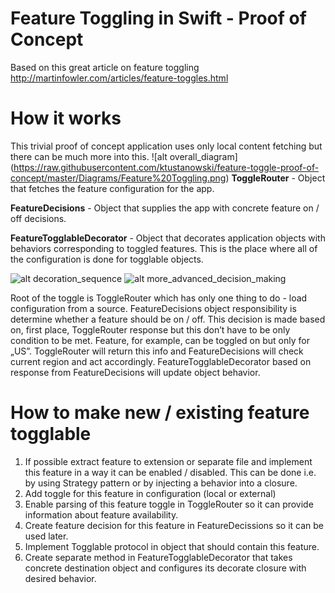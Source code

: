 # Feature Toggling in Swift - Proof of Concept
Based on this great article on feature toggling http://martinfowler.com/articles/feature-toggles.html

# How it works
This trivial proof of concept application uses only local content fetching but there can be much more into this.
![alt overall_diagram] (https://raw.githubusercontent.com/ktustanowski/feature-toggle-proof-of-concept/master/Diagrams/Feature%20Toggling.png)
<b>ToggleRouter</b> - Object that fetches the feature configuration for the app.

<b>FeatureDecisions</b> - Object that supplies the app with concrete feature on / off decisions. 

<b>FeatureTogglableDecorator</b> - Object that decorates application objects with behaviors corresponding to toggled features. This is the place where all of the configuration is done for togglable objects.

![alt decoration_sequence](https://raw.githubusercontent.com/ktustanowski/feature-toggle-proof-of-concept/master/Diagrams/Feature%20Toggle%20Sequence.png)
![alt more_advanced_decision_making](https://raw.githubusercontent.com/ktustanowski/feature-toggle-proof-of-concept/master/Diagrams/Feature%20Toggle%20Sequence%20Region%20Check.png)

Root of the toggle is ToggleRouter which has only one thing to do - load configuration from a source.
FeatureDecisions object responsibility is determine whether a feature should be on / off. This decision is made based on, first place, ToggleRouter response but this don’t have to be only condition to be met. Feature, for example, can be toggled on but only for „US”. ToggleRouter will return this info and FeatureDecisions will check current region and act accordingly.
FeatureTogglableDecorator based on response from FeatureDecisions will update object behavior.

# How to make new / existing feature togglable
1. If possible extract feature to extension or separate file and implement this feature in a way it can be enabled / disabled. This can be done i.e. by using Strategy pattern or by injecting a behavior into a closure.
2. Add toggle for this feature in configuration (local or external)
3. Enable parsing of this feature toggle in ToggleRouter so it can provide information about
feature availability.
4. Create feature decision for this feature in FeatureDecissions so it can be used later.
5. Implement Togglable protocol in object that should contain this feature.
6. Create separate method in FeatureTogglableDecorator that takes concrete destination object
and configures its decorate closure with desired behavior.
